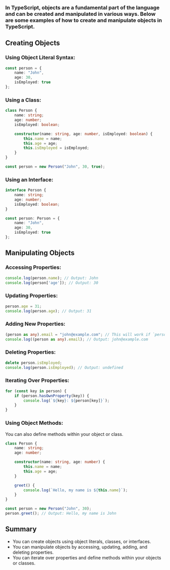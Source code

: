 ### In TypeScript, objects are a fundamental part of the language and can be created and manipulated in various ways. Below are some examples of how to create and manipulate objects in TypeScript.

## Creating Objects

### Using Object Literal Syntax:

```typescript
const person = {
    name: "John",
    age: 30,
    isEmployed: true
};
```

### Using a Class:

```typescript
class Person {
    name: string;
    age: number;
    isEmployed: boolean;

    constructor(name: string, age: number, isEmployed: boolean) {
        this.name = name;
        this.age = age;
        this.isEmployed = isEmployed;
    }
}

const person = new Person("John", 30, true);
```

### Using an Interface:

```typescript
interface Person {
    name: string;
    age: number;
    isEmployed: boolean;
}

const person: Person = {
    name: "John",
    age: 30,
    isEmployed: true
};
```

## Manipulating Objects

### Accessing Properties:

```typescript
console.log(person.name); // Output: John
console.log(person['age']); // Output: 30
```

### Updating Properties:

```typescript
person.age = 31;
console.log(person.age); // Output: 31
```

### Adding New Properties:

```typescript
(person as any).email = "john@example.com"; // This will work if `person` is defined as `any` or if you are using a type that allows dynamic properties.
console.log((person as any).email); // Output: john@example.com
```

### Deleting Properties:

```typescript
delete person.isEmployed;
console.log(person.isEmployed); // Output: undefined
```

### Iterating Over Properties:

```typescript
for (const key in person) {
    if (person.hasOwnProperty(key)) {
        console.log(`${key}: ${person[key]}`);
    }
}
```

### Using Object Methods:

You can also define methods within your object or class.

```typescript
class Person {
    name: string;
    age: number;

    constructor(name: string, age: number) {
        this.name = name;
        this.age = age;
    }

    greet() {
        console.log(`Hello, my name is ${this.name}`);
    }
}

const person = new Person("John", 30);
person.greet(); // Output: Hello, my name is John
```

## Summary

- You can create objects using object literals, classes, or interfaces.
- You can manipulate objects by accessing, updating, adding, and deleting properties.
- You can iterate over properties and define methods within your objects or classes.